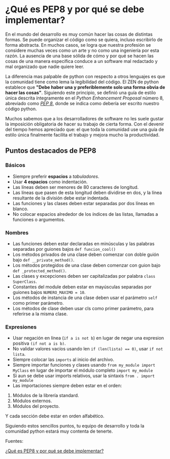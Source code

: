 # ¿Qué es PEP8 y por qué se debe implementar?

En el mundo del desarrollo es muy común hacer las cosas de distintas formas. Se puede organizar el código como se quiera, incluso escribirlo de forma abstracta. En muchos casos, se logra que nuestra profesión se considere muchas veces como un arte y no como una ingeniería por esta razón. La ausencia de una base sólida de cómo y por qué se hacen las cosas de una manera específica conduce a un software mal redactado y mal organizado que nadie quiere leer. 

La diferencia mas palpable de python con respecto a otros lenguajes es que la comunidad tiene como lema la legibilidad del código. El ZEN de python establece que **"Debe haber una y preferiblemente solo una forma obvia de hacer las cosas"**. Siguiendo este principio, se definió una guía de estilo única descrita íntegramente en el *Python Enhancement Proposal* número 8, abreviado como *[PEP 8](https://www.python.org/dev/peps/pep-0008/)*, donde se indica como debería ser escrito nuestro código python.

Muchos sabemos que a los desarrolladores de software no les suele gustar la imposición obligatoria de hacer su trabajo de cierta forma. Con el devenir del tiempo hemos apreciado que: el que toda la comunidad use una guía de estilo única finalmente facilita el trabajo y mejora mucho la productividad.

## Puntos destacados de PEP8

### Básicos

- Siempre preferir **espacios** a *tabuladores*.
- Usar **4 espacios** como indentación.
- Las líneas deben ser menores de 80 caracteres de longitud.
- Las líneas que pasen de esta longitud deben dividirse en dos, y la línea resultante de la división debe estar indentada.
- Las funciones y las clases deben estar separadas por dos líneas en blanco.
- No colocar espacios alrededor de los índices de las listas, llamadas a funciones o argumentos.

### Nombres

- Las funciones deben estar declaradas en minúsculas y las palabras separadas por guiones bajos `def funcion_cool()` 
- Los métodos privados de una clase deben comenzar con doble guión bajo `def __private_method()`.
- Los métodos protegidos de una clase deben comenzar con guion bajo `def _protected_method()`.
- Las clases y excepciones deben ser capitalizadas por palabra `class SuperClass`.
- Constantes del module deben estar en mayúsculas separadas por guiones bajos `NUMERO_MAXIMO = 10`.
- Los métodos de instancia de una clase deben usar el parámetro `self` como primer parámetro.
- Los métodos de clase deben usar cls como primer parámetro, para referirse a la misma clase.

### Expresiones

- Usar negación en línea (`if a is not b`) en lugar de negar una expresion positiva `(if not a is b)`.
- No validar valores vacíos usando len `if (len(lista) == 0)`, usar `if not lista`.
- Siempre colocar las `imports` al inicio del archivo.
- Siempre importar funciones y clases usando `from my_module import MyClass` en lugar de importar el módulo completo `import my_module` 
- Si aun se debe usar imports relativos, usar la sintaxis `from . import my_module` 
- Las importaciones siempre deben estar en el orden:
1. Módulos de la librería standard.
2. Módulos externos.
3. Módulos del proyecto.

Y cada sección debe estar en orden alfabético.

Siguiendo estos sencillos puntos, tu equipo de desarrollo y toda la comunidad python estará muy contenta de tenerte. 

Fuentes:

[¿Qué es PEP8 y por qué se debe implementar?](https://dev.to/viktorvillalobos/que-es-el-pep-8-y-porque-deberia-implementarlo-54bh)